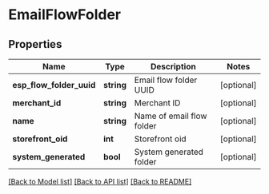 # EmailFlowFolder

## Properties
Name | Type | Description | Notes
------------ | ------------- | ------------- | -------------
**esp_flow_folder_uuid** | **string** | Email flow folder UUID | [optional] 
**merchant_id** | **string** | Merchant ID | [optional] 
**name** | **string** | Name of email flow folder | [optional] 
**storefront_oid** | **int** | Storefront oid | [optional] 
**system_generated** | **bool** | System generated folder | [optional] 

[[Back to Model list]](../README.md#documentation-for-models) [[Back to API list]](../README.md#documentation-for-api-endpoints) [[Back to README]](../README.md)


